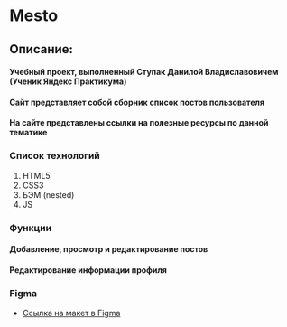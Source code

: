 # Mesto

## Описание:

#### Учебный проект, выполненный Ступак Данилой Владиславовичем (Ученик Яндекс Практикума)

#### Сайт представляет собой сборник список постов пользователя

#### На сайте представлены ссылки на полезные ресурсы по данной тематике

### Список технологий

1. HTML5
2. CSS3
3. БЭМ (nested)
4. JS

### Функции

#### Добавление, просмотр и редактирование постов

#### Редактирование информации профиля

### Figma

- [Ссылка на макет в Figma](https://www.figma.com/file/kRVLKwYG3d1HGLvh7JFWRT/JavaScript.-Sprint-6?node-id=0%3A1)

